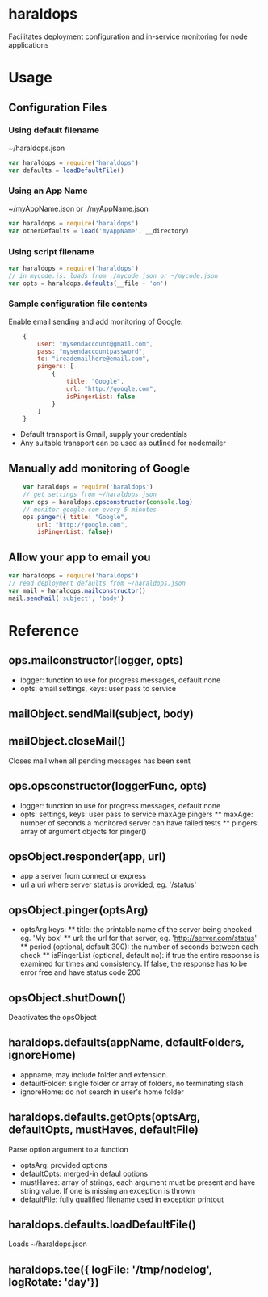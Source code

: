 # haraldops
Facilitates deployment configuration and in-service monitoring for node applications
# Usage
## Configuration Files
### Using default filename
 ~/haraldops.json

```js
var haraldops = require('haraldops')
var defaults = loadDefaultFile()
```

### Using an App Name
~/myAppName.json or ./myAppName.json

```js
var haraldops = require('haraldops')
var otherDefaults = load('myAppName', __directory)
```

### Using script filename

```js
var haraldops = require('haraldops')
// in mycode.js: loads from ./mycode.json or ~/mycode.json
var opts = haraldops.defaults(__file + 'on')
```

### Sample configuration file contents
Enable email sending and add monitoring of Google:

```js
	{
		user: "mysendaccount@gmail.com",
		pass: "mysendaccountpassword",
		to: "ireademailhere@email.com",
		pingers: [
			{
				title: "Google",
				url: "http://google.com",
				isPingerList: false
			}
		]
	}
```

* Default transport is Gmail, supply your credentials
* Any suitable transport can be used as outlined for nodemailer

## Manually add monitoring of Google

```js
	var haraldops = require('haraldops')
	// get settings from ~/haraldops.json
	var ops = haraldops.opsconstructor(console.log)
	// monitor google.com every 5 minutes
	ops.pinger({ title: "Google",
		url: "http://google.com",
		isPingerList: false})
```

## Allow your app to email you

```js
var haraldops = require('haraldops')
// read deployment defaults from ~/haraldops.json
var mail = haraldops.mailconstructor()
mail.sendMail('subject', 'body')
```

# Reference
## ops.mailconstructor(logger, opts)
* logger: function to use for progress messages, default none
* opts: email settings, keys: user pass to service

## mailObject.sendMail(subject, body)

## mailObject.closeMail()
Closes mail when all pending messages has been sent

## ops.opsconstructor(loggerFunc, opts)
* logger: function to use for progress messages, default none
* opts: settings, keys: user pass to service maxAge pingers
** maxAge: number of seconds a monitored server can have failed tests
** pingers: array of argument objects for pinger()

## opsObject.responder(app, url)
* app a server from connect or express
* url a uri where server status is provided, eg. '/status'

## opsObject.pinger(optsArg)
* optsArg keys:
** title: the printable name of the server being checked eg. 'My box'
** url: the url for that server, eg. 'http://server.com/status'
** period (optional, default 300): the number of seconds between each check
** isPingerList (optional, default no): if true the entire response is examined for times and consistency. If false, the response has to be error free and have status code 200

## opsObject.shutDown()
Deactivates the opsObject

## haraldops.defaults(appName, defaultFolders, ignoreHome)
* appname, may include folder and extension.
* defaultFolder: single folder or array of folders, no terminating slash
* ignoreHome: do not search in user's home folder

## haraldops.defaults.getOpts(optsArg, defaultOpts, mustHaves, defaultFile)
Parse option argument to a function
* optsArg: provided options
* defaultOpts: merged-in defaul options
* mustHaves: array of strings, each argument must be present and have string value. If one is missing an exception is thrown
* defaultFile: fully qualified filename used in exception printout

## haraldops.defaults.loadDefaultFile()
Loads ~/haraldops.json

## haraldops.tee({ logFile: '/tmp/nodelog', logRotate: 'day'})
